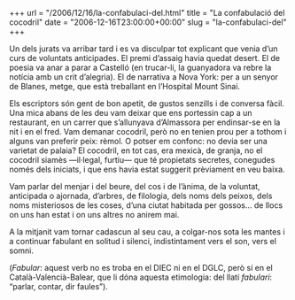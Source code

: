+++
url = "/2006/12/16/la-confabulaci-del.html"
title = "La confabulació del cocodril"
date = "2006-12-16T23:00:00+00:00"
slug = "la-confabulaci-del"
+++

Un dels jurats va arribar tard i es va disculpar tot explicant que venia d’un curs de voluntats anticipades. El premi d’assaig havia quedat desert. El de poesia va anar a parar a Castelló (en trucar-li, la guanyadora va rebre la notícia amb un crit d’alegria). El de narrativa a Nova York: per a un senyor de Blanes, metge, que està treballant en l’Hospital Mount Sinai.

Els escriptors són gent de bon apetit, de gustos senzills i de conversa fàcil. Una mica abans de les deu vam deixar que ens portessin cap a un restaurant, en un carrer que s’allunyava d’Almassora per endinsar-se en la nit i en el fred. Vam demanar cocodril, però no en tenien prou per a tothom i alguns van preferir peix: rèmol. O potser em confonc: no devia ser una varietat de palaia? El cocodril, en tot cas, era mexicà, de granja, no el cocodril siamès —il·legal, furtiu— que té propietats secretes, conegudes només dels iniciats, i que ens havia estat suggerit prèviament en veu baixa.

Vam parlar del menjar i del beure, del cos i de l’ànima, de la voluntat, anticipada o ajornada, d’arbres, de filologia, dels noms dels peixos, dels noms misteriosos de les coses, d’una ciutat habitada per gossos… de llocs on uns han estat i on uns altres no anirem mai.

A la mitjanit vam tornar cadascun al seu cau, a colgar-nos sota les mantes i a continuar fabulant en solitud i silenci, indistintament vers el son, vers el somni.

(*Fabular*: aquest verb no es troba en el DIEC ni en el DGLC, però sí en el Català-Valencià-Balear, que li dóna aquesta etimologia: del llatí *fabulari*: “parlar, contar, dir faules”).

